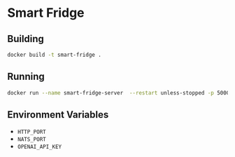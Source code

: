 # Smart Fridge
## Building
```bash
docker build -t smart-fridge .
```
## Running
```bash
docker run --name smart-fridge-server  --restart unless-stopped -p 5000:5000 -p 4222:4222 -e HTTP_PORT=5000 -e NATS_PORT=4222 -e OPENAI_API_KEY=bTVvV_qaX8g60lF8KMV7UDa8XhxPS_OO0u9sGq6dWjo4Q7qLrncgVFj143NzYSu8sYwoXYJQlDT3BlbkFJJ8Fr_SPlZjUWKrRiGRRq76oH6du2Couw3CaoAEmzyk59EEoktwZIJY3NKBq0lZfGoU_392LbgA smart-fridge
```

## Environment Variables
- `HTTP_PORT`
- `NATS_PORT`
- `OPENAI_API_KEY`
